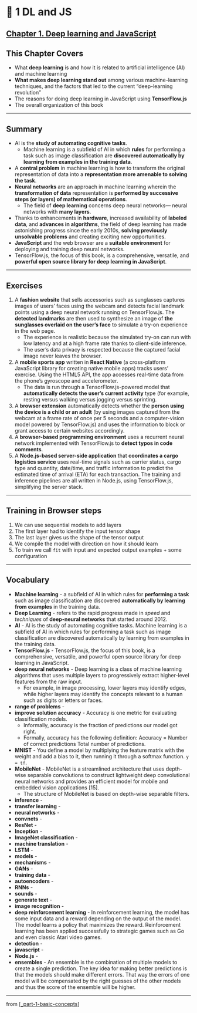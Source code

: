 # 🌱 1 DL and JS

## [**Chapter 1.** Deep learning and JavaScript](https://livebook.manning.com/book/deep-learning-with-javascript/chapter-1/)

## This Chapter Covers

- What **deep learning** is and how it is related to artificial intelligence (AI) and machine learning
- **What makes deep learning stand out** among various machine-learning techniques, and the factors that led to the current “deep-learning revolution”
- The reasons for doing deep learning in JavaScript using **TensorFlow.js**
- The overall organization of this book

---

## **Summary**

- AI is the **study of automating cognitive tasks**.
  - Machine learning is a subfield of AI in which **rules** for performing a task such as image classification are **discovered automatically by learning from examples in the training data**.
- A **central problem** in machine learning is how to transform the original representation of data into a **representation more amenable to solving the task**.
- **Neural networks** are an approach in machine learning wherein the **transformation of data** representation is **performed by successive steps (or layers) of mathematical operations**.
  - The field of **deep learning** concerns deep neural networks— neural networks with **many layers**.
- Thanks to enhancements in **hardware**, increased availability of **labeled data**, and **advances in algorithms**, the field of deep learning has made astonishing progress since the early 2010s, **solving previously unsolvable problems** and creating exciting new opportunities.
- **JavaScript** and the web browser are a **suitable environment** for deploying and training deep neural networks.
- TensorFlow.js, the focus of this book, is a comprehensive, versatile, and **powerful open source library for deep learning in JavaScript**.

---

## Exercises

1. A **fashion website** that sells accessories such as sunglasses captures images of users’ faces using the webcam and detects facial landmark points using a deep neural network running on TensorFlow.js. The **detected landmarks** are then used to synthesize an image of **the sunglasses overlaid on the user’s face** to simulate a try-on experience in the web page.
   - The experience is realistic because the simulated try-on can run with low latency and at a high frame rate thanks to client-side inference.
   - The user’s data privacy is respected because the captured facial image never leaves the browser.
2. A **mobile sports app** written in **React Native** (a cross-platform JavaScript library for creating native mobile apps) tracks users’ exercise. Using the HTML5 API, the app accesses real-time data from the phone’s gyroscope and accelerometer.
   - The data is run through a TensorFlow.js-powered model that **automatically detects the user’s current activity** type (for example, resting versus walking versus jogging versus sprinting.
3. A **browser extension** automatically detects whether the **person using the device is a child or an adult** (by using images captured from the webcam at a frame rate of once per 5 seconds and a computer-vision model powered by TensorFlow.js) and uses the information to block or grant access to certain websites accordingly.
4. A **browser-based programming environment** uses a recurrent neural network implemented with TensorFlow.js to **detect typos in code comments**.
5. A **Node.js-based server-side application** that **coordinates a cargo logistics service** uses real-time signals such as carrier status, cargo type and quantity, date/time, and traffic information to predict the estimated time of arrival (ETA) for each transaction. The training and inference pipelines are all written in Node.js, using TensorFlow.js, simplifying the server stack.

---

## Training in Browser steps

1. We can use sequential models to add layers
2. The first layer had to identify the input tensor shape
3. The last layer gives us the shape of the tensor output
4. We compile the model with direction on how it should learn
5. To train we call `fit` with input and expected output examples + some configuration

---

## **Vocabulary**

- **Machine learning** - a subfield of AI in which rules for **performing a task** such as image classification are discovered **automatically by learning from examples** in the training data.
- **Deep Learning** - refers to the rapid progress made in _speed_ and _techniques_ of **deep-neural networks** that started around 2012.
- **AI** - AI is the study of automating cognitive tasks. Machine learning is a subfield of AI in which rules for performing a task such as image classification are discovered automatically by learning from examples in the training data.
- **TensorFlow.js** - TensorFlow.js, the focus of this book, is a comprehensive, versatile, and powerful open source library for deep learning in JavaScript.
- **deep neural networks** - Deep learning is a class of machine learning algorithms that uses multiple layers to progressively extract higher-level features from the raw input.
  - For example, in image processing, lower layers may identify edges, while higher layers may identify the concepts relevant to a human such as digits or letters or faces.
- **range of problems** -
- **improve solution accuracy** - Accuracy is one metric for evaluating classification models.
  - Informally, accuracy is the fraction of predictions our model got right.
  - Formally, accuracy has the following definition: Accuracy = Number of correct predictions Total number of predictions.
- **MNIST** - You define a model by multiplying the feature matrix with the weight and add a bias to it, then running it through a softmax function. `y = tf`.
- **MobileNet** - MobileNet is a streamlined architecture that uses depth-wise separable convolutions to construct lightweight deep convolutional neural networks and provides an efficient model for mobile and embedded vision applications [15].
  - The structure of MobileNet is based on depth-wise separable filters.
- **inference** -
- **transfer learning** -
- **neural networks** -
- **convnets** -
- **ResNet** -
- **Inception** -
- **ImageNet classification** -
- **machine translation** -
- **LSTM** -
- **models** -
- **mechanisms** -
- **GANs** -
- **training data** -
- **autoencoders** -
- **RNNs** -
- **sounds** -
- **generate text** -
- **image recognition** -
- **deep reinforcement learning** - In reinforcement learning, the model has some input data and a reward depending on the output of the model. The model learns a policy that maximizes the reward. Reinforcement learning has been applied successfully to strategic games such as Go and even classic Atari video games.
- **detection** -
- **javascript** -
- **Node.js** -
- **ensembles** - An ensemble is the combination of multiple models to create a single prediction. The key idea for making better predictions is that the models should make different errors. That way the errors of one model will be compensated by the right guesses of the other models and thus the score of the ensemble will be higher.

<link rel="stylesheet" type="text/css" media="all" href="../../../assets/css/custom.css" />

---

from [[_part-1-basic-concepts]]

[//begin]: # "Autogenerated link references for markdown compatibility"
[_part-1-basic-concepts]: ../_part-1-basic-concepts.md "🌱 Part 1 Basic concepts"
[//end]: # "Autogenerated link references"
